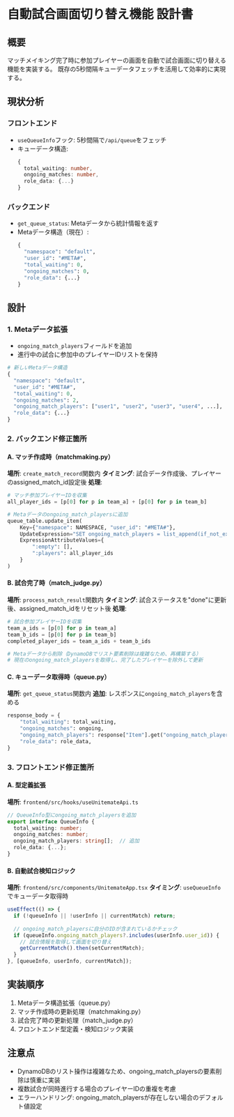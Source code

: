 # 自動試合画面切り替え機能 設計書

## 概要
マッチメイキング完了時に参加プレイヤーの画面を自動で試合画面に切り替える機能を実装する。
既存の5秒間隔キューデータフェッチを活用して効率的に実現する。

## 現状分析

### フロントエンド
- `useQueueInfo`フック: 5秒間隔で`/api/queue`をフェッチ
- キューデータ構造:
  ```typescript
  {
    total_waiting: number,
    ongoing_matches: number,
    role_data: {...}
  }
  ```

### バックエンド
- `get_queue_status`: Metaデータから統計情報を返す
- Metaデータ構造（現在）:
  ```python
  {
    "namespace": "default",
    "user_id": "#META#",
    "total_waiting": 0,
    "ongoing_matches": 0,
    "role_data": {...}
  }
  ```

## 設計

### 1. Metaデータ拡張
- `ongoing_match_players`フィールドを追加
- 進行中の試合に参加中のプレイヤーIDリストを保持

```python
# 新しいMetaデータ構造
{
  "namespace": "default", 
  "user_id": "#META#",
  "total_waiting": 0,
  "ongoing_matches": 2,
  "ongoing_match_players": ["user1", "user2", "user3", "user4", ...],
  "role_data": {...}
}
```

### 2. バックエンド修正箇所

#### A. マッチ作成時（matchmaking.py）
**場所**: `create_match_record`関数内
**タイミング**: 試合データ作成後、プレイヤーのassigned_match_id設定後
**処理**: 
```python
# マッチ参加プレイヤーIDを収集
all_player_ids = [p[0] for p in team_a] + [p[0] for p in team_b]

# Metaデータのongoing_match_playersに追加
queue_table.update_item(
    Key={"namespace": NAMESPACE, "user_id": "#META#"},
    UpdateExpression="SET ongoing_match_players = list_append(if_not_exists(ongoing_match_players, :empty), :players)",
    ExpressionAttributeValues={
        ":empty": [],
        ":players": all_player_ids
    }
)
```

#### B. 試合完了時（match_judge.py）
**場所**: `process_match_result`関数内
**タイミング**: 試合ステータスを"done"に更新後、assigned_match_idをリセット後
**処理**:
```python
# 試合参加プレイヤーIDを収集
team_a_ids = [p[0] for p in team_a]
team_b_ids = [p[0] for p in team_b] 
completed_player_ids = team_a_ids + team_b_ids

# Metaデータから削除（DynamoDBでリスト要素削除は複雑なため、再構築する）
# 現在のongoing_match_playersを取得し、完了したプレイヤーを除外して更新
```

#### C. キューデータ取得時（queue.py）
**場所**: `get_queue_status`関数内
**追加**: レスポンスに`ongoing_match_players`を含める
```python
response_body = {
    "total_waiting": total_waiting,
    "ongoing_matches": ongoing,
    "ongoing_match_players": response["Item"].get("ongoing_match_players", []),
    "role_data": role_data,
}
```

### 3. フロントエンド修正箇所

#### A. 型定義拡張
**場所**: `frontend/src/hooks/useUnitemateApi.ts`
```typescript
// QueueInfo型にongoing_match_playersを追加
export interface QueueInfo {
  total_waiting: number;
  ongoing_matches: number;
  ongoing_match_players: string[];  // 追加
  role_data: {...};
}
```

#### B. 自動試合検知ロジック
**場所**: `frontend/src/components/UnitemateApp.tsx`
**タイミング**: `useQueueInfo`でキューデータ取得時
```typescript
useEffect(() => {
  if (!queueInfo || !userInfo || currentMatch) return;
  
  // ongoing_match_playersに自分のIDが含まれているかチェック
  if (queueInfo.ongoing_match_players?.includes(userInfo.user_id)) {
    // 試合情報を取得して画面を切り替え
    getCurrentMatch().then(setCurrentMatch);
  }
}, [queueInfo, userInfo, currentMatch]);
```

## 実装順序
1. Metaデータ構造拡張（queue.py）
2. マッチ作成時の更新処理（matchmaking.py）
3. 試合完了時の更新処理（match_judge.py）
4. フロントエンド型定義・検知ロジック実装

## 注意点
- DynamoDBのリスト操作は複雑なため、ongoing_match_playersの要素削除は慎重に実装
- 複数試合が同時進行する場合のプレイヤーIDの重複を考慮
- エラーハンドリング: ongoing_match_playersが存在しない場合のデフォルト値設定